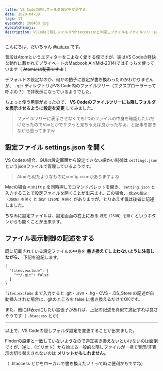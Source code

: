 ```yaml
---
title: VS Codeの隠しフォルダ設定を変更する
date: 2020-04-08
tags: IT
eyecatch: 200408.jpg
eyecatchEmoji:
description: VSCodeで隠しフォルダやhtaccessなどの隠しファイルもファイルツリーに表示されるように設定する方法
---
```


こんにちは、だいちゃん [@udcxx](https://twitter.com/udc_xx) です。

普段はAtomというエディターをこよなく愛する僕ですが、実はVS Codeの軽快な動作に惹かれてプライベートのMacbook Air(Mid-2014)ではそっちを使っています（ ~~Atomには秘密ですよ~~ ）

デフォルトの設定なのか、何かの拍子に設定が書き換わったのかわかりませんが、 `.git` ディレクトリがVS Code内のファイルツリー（エクスプローラーって呼ぶの？）で非表示になっているようでした。

ちょっと使う用事があったので、 **VS Codeのファイルツリーにも隠しフォルダを表示させるように設定を変更** してみました。

> ファイルツリーに表示させなくても1つのファイルの中身を確認したいだけだったのでVimとかでサクッと見ちゃえば良かったなぁ、と記事を書きながら思ってますｗ

## 設定ファイル settings.json を開く

VS Codeの場合、GUIの設定画面から設定できない細かい制御は `settings.json` というjsonファイルで管理しているようです。

> Atomも似たようなものにconfig.csonがありますよね

Macの場合 `⌘` `shift` `p` を同時押しでコマンドパレットを開き、 `setting.json` と入力することで設定ファイルを開くことが出来ます。この場合、 `規定の設定（JSON）を開く` と `設定（JSON）を開く` がありますが、とりあえず僕は後者に記述しました。

ちなみに設定ファイルは、設定画面の右上にある `設定（JSON）を開く` というボタンからも開くことが出来ます。

## ファイル表示制御の記述をする

既に記載されている設定ファイルの中身を **書き換えてしまわないように注意しながら、** 下記を追記します。

```
{
  "files.exclude": {
    "**/.git": false
  }
}
```

`files.exclude` まで入力すると .git・.svn・.hg・CVS・.DS_Store の記述が自動挿入された場合は、gitのところを false に書き換えるだけでOKです。

また、他に非表示にしたい拡張子があれば、上記の記述を真似て追記すれば良さそうです（ `.htaccess` とか）

-----

以上で、VS Codeの隠しフォルダ設定を変更することが出来ました。

Finderの設定と一致していないようなので適宜書き換えないといけないのは面倒ですが、逆に.（ピリオド）から始まる一般的な隠しファイルが一括で表示/非表示の切り替えされないのは **メリットかもしれません。**

（ .htaccess とかをローカルで書き換えたい！って時に便利かもですね）
